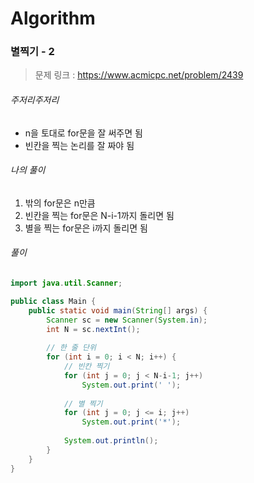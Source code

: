 # Algorithm

### 별찍기 - 2

> 문제 링크 : https://www.acmicpc.net/problem/2439



###### 주저리주저리

* n을 토대로 for문을 잘 써주면 됨
* 빈칸을 찍는 논리를 잘 짜야 됨



###### 나의 풀이

 1. 밖의 for문은 n만큼
  2. 빈칸을 찍는 for문은 N-i-1까지 돌리면 됨
  3. 별을 찍는 for문은 i까지 돌리면 됨




###### 풀이

~~~java
import java.util.Scanner;

public class Main {
	public static void main(String[] args) {
		Scanner sc = new Scanner(System.in);
		int N = sc.nextInt();
		
		// 한 줄 단위
		for (int i = 0; i < N; i++) {
			// 빈칸 찍기
			for (int j = 0; j < N-i-1; j++)
				System.out.print(' ');
			
			// 별 찍기
			for (int j = 0; j <= i; j++)
				System.out.print('*');
			
			System.out.println();
		}
	}
}
~~~

